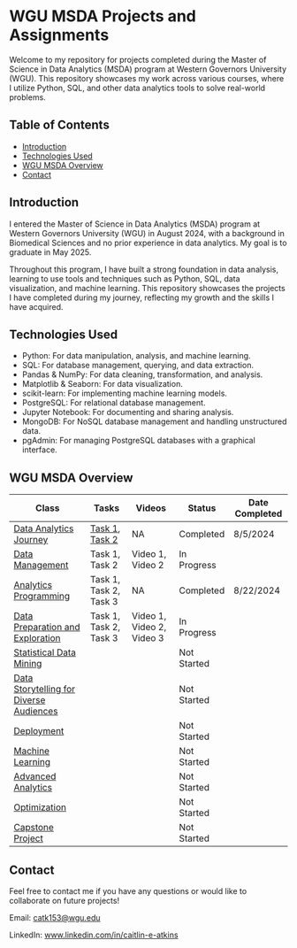 # WGU MSDA Projects and Assignments

Welcome to my repository for projects completed during the Master of Science in Data Analytics (MSDA) program at Western Governors University (WGU). This repository showcases my work across various courses, where I utilize Python, SQL, and other data analytics tools to solve real-world problems.

## Table of Contents

- [Introduction](#introduction)
- [Technologies Used](#technologies-used)
- [WGU MSDA Overview](#wgu-msda-overview)
- [Contact](#contact)

## Introduction

I entered the Master of Science in Data Analytics (MSDA) program at Western Governors University (WGU) in August 2024, with a background in Biomedical Sciences and no prior experience in data analytics. My goal is to graduate in May 2025. 

Throughout this program, I have built a strong foundation in data analysis, learning to use tools and techniques such as Python, SQL, data visualization, and machine learning. This repository showcases the projects I have completed during my journey, reflecting my growth and the skills I have acquired.

## Technologies Used

- Python: For data manipulation, analysis, and machine learning.
- SQL: For database management, querying, and data extraction.
- Pandas & NumPy: For data cleaning, transformation, and analysis.
- Matplotlib & Seaborn: For data visualization.
- scikit-learn: For implementing machine learning models.
- PostgreSQL: For relational database management.
- Jupyter Notebook: For documenting and sharing analysis.
- MongoDB: For NoSQL database management and handling unstructured data.
- pgAdmin: For managing PostgreSQL databases with a graphical interface.


## WGU MSDA Overview

| Class                                           | Tasks                     | Videos                    | Status      | Date Completed |
|-------------------------------------------------|---------------------------|---------------------------|-------------|----------------|
| [Data Analytics Journey](Data%20Analytics%20Journey/README.md)                          | [Task 1](./Data%20Analytics%20Journey/D596%20Task%201.pdf), [Task 2](./Data%20Analytics%20Journey/D596%20Task%202.pdf)    | NA                        | Completed   | 8/5/2024       |
| [Data Management](Data%20Management/README.md)                                 | Task 1, Task 2            | Video 1, Video 2          | In Progress |                |
| [Analytics Programming](Analytics%20Programming/README.md)                           | Task 1, Task 2, Task 3    | NA                        | Completed   | 8/22/2024      |
| [Data Preparation and Exploration](Data%20Preparation%20and%20Exploration/README.md)                | Task 1, Task 2, Task 3    | Video 1, Video 2, Video 3 | In Progress |                |
| [Statistical Data Mining](Statistical%20Data%20Mining/README.md)                         |                           |                           | Not Started |                |
| [Data Storytelling for Diverse Audiences](Data%20Storytelling%20for%20Diverse%20Audiences/README.md)         |                           |                           | Not Started |                |
| [Deployment](Deployment/README.md)                                      |                           |                           | Not Started |                |
| [Machine Learning](Machine%20Learning/README.md)                              |                           |                           | Not Started |                |
| [Advanced Analytics](Advanced%20Analytics/README.md)                              |                           |                           | Not Started |                |
| [Optimization](Optimization/README.md)                                    |                           |                           | Not Started |                |  
| [Capstone Project](Capstone%20Project/README.md)                                |                           |                           | Not Started |                |


## Contact 

Feel free to contact me if you have any questions or would like to collaborate on future projects! 

Email: catk153@wgu.edu

LinkedIn: www.linkedin.com/in/caitlin-e-atkins
